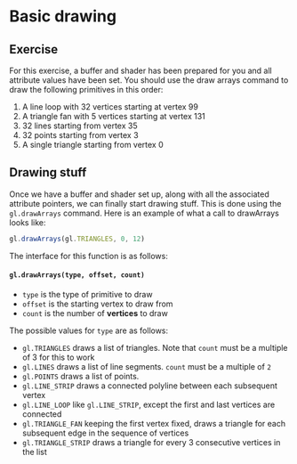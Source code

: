 # Basic drawing

## Exercise

For this exercise, a buffer and shader has been prepared for you and all attribute values have been set.  You should use the draw arrays command to draw the following primitives in this order:

1. A line loop with 32 vertices starting at vertex 99
1. A triangle fan with 5 vertices starting at vertex 131
1. 32 lines starting from vertex 35
1. 32 points starting from vertex 3
1. A single triangle starting from vertex 0

## Drawing stuff

Once we have a buffer and shader set up, along with all the associated attribute pointers, we can finally start drawing stuff.  This is done using the `gl.drawArrays` command.  Here is an example of what a call to drawArrays looks like:

```javascript
gl.drawArrays(gl.TRIANGLES, 0, 12)
```

The interface for this function is as follows:

#### `gl.drawArrays(type, offset, count)`
* `type` is the type of primitive to draw
* `offset` is the starting vertex to draw from
* `count` is the number of **vertices** to draw

The possible values for `type` are as follows:

* `gl.TRIANGLES` draws a list of triangles.  Note that `count` must be a multiple of 3 for this to work
* `gl.LINES` draws a list of line segments.  `count` must be a multiple of `2`
* `gl.POINTS` draws a list of points.
* `gl.LINE_STRIP` draws a connected polyline between each subsequent vertex
* `gl.LINE_LOOP` like `gl.LINE_STRIP`, except the first and last vertices are connected
* `gl.TRIANGLE_FAN` keeping the first vertex fixed, draws a triangle for each subsequent edge in the sequence of vertices
* `gl.TRIANGLE_STRIP` draws a triangle for every 3 consecutive vertices in the list